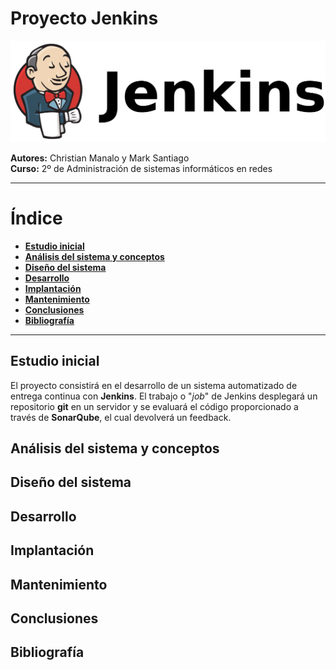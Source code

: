 # Proyecto Jenkins

[![Jenkins photo][jenkins-photo]][jenkins-url]

**Autores:**  Christian Manalo y Mark Santiago  
**Curso:** 2º de Administración de sistemas informáticos en redes

---

# Índice

- **[Estudio inicial](#estudio-inicial)**
- **[Análisis del sistema y conceptos](#análisis-del-sistema-y-conceptos)**
- **[Diseño del sistema](#diseño-del-sistema)**
- **[Desarrollo](#desarrollo)**
- **[Implantación](#implantación)**
- **[Mantenimiento](#mantenimiento)**
- **[Conclusiones](#conclusiones)**
- **[Bibliografía](#bibliografía)**


---
## Estudio inicial

El proyecto consistirá en el desarrollo de un sistema automatizado de entrega continua con **Jenkins**. El trabajo o "*job*" de Jenkins desplegará un repositorio **git** en un servidor y se evaluará el código proporcionado a través de **SonarQube**, el cual devolverá un feedback.

## Análisis del sistema y conceptos

## Diseño del sistema

## Desarrollo

## Implantación

## Mantenimiento

## Conclusiones

## Bibliografía



[jenkins-photo]: images/Jenkins.png
[jenkins-url]: https://www.jenkins.io/